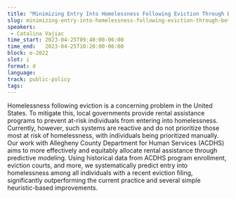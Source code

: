 ```yaml
---
title: "Minimizing Entry Into Homelessness Following Eviction Through Better Allocation of Rental Assistance in Allegheny County"
slug: minimizing-entry-into-homelessness-following-eviction-through-better-allocation-of-rental-assistance-in-allegheny-county
speakers:
 - Catalina Vajiac
time_start: 2023-04-25T09:40:00-06:00
time_end:   2023-04-25T10:20:00-06:00
block: e-2022
slot: i
format: d
language: 
track: public-policy
tags:
---
```


Homelessness following eviction is a concerning problem in the United States. To mitigate this, local governments provide rental assistance programs to prevent at-risk individuals from entering into homelessness. Currently, however, such systems are reactive and do not prioritize those most at risk of homelessness, with individuals being prioritized manually. Our work with Allegheny County Department for Human Services (ACDHS) aims to more effectively and equitably allocate rental assistance through predictive modeling. Using historical data from ACDHS program enrollment, eviction courts, and more, we systematically predict entry into homelessness among all individuals with a recent eviction filing, significantly outperforming the current practice and several simple heuristic-based improvements.

